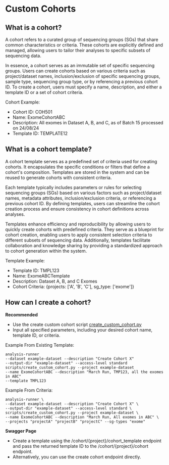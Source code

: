 

# Custom Cohorts 

## What is a cohort?
A cohort refers to a curated group of sequencing groups (SGs) that share common characteristics or criteria. These cohorts are explicitly defined and managed, allowing users to tailor their analyses to specific subsets of sequencing data.

In essence, a cohort serves as an immutable set of specific sequencing groups. Users can create cohorts based on various criteria such as project/dataset names, inclusion/exclusion of specific sequencing groups, sample type, sequencing group type, or by referencing a previous cohort ID.
To create a cohort, users must specify a name, description, and either a template ID or a set of cohort criteria.

Cohort Example:
* Cohort ID: COH501
* Name: ExomeCohortABC
* Description: All exomes in Dataset A, B, and C, as of Batch 15 processed on 24/08/24
* Template ID: TEMPLATE12


## What is a cohort template?
A cohort template serves as a predefined set of criteria used for creating cohorts. It encapsulates the specific conditions or filters that define a cohort's composition. Templates are stored in the system and can be reused to generate cohorts with consistent criteria.

Each template typically includes parameters or rules for selecting sequencing groups (SGs) based on various factors such as project/dataset names, metadata attributes, inclusion/exclusion criteria, or referencing a previous cohort ID. By defining templates, users can streamline the cohort creation process and ensure consistency in cohort definitions across analyses.

Templates enhance efficiency and reproducibility by allowing users to quickly create cohorts with predefined criteria. They serve as a blueprint for cohort creation, enabling users to apply consistent selection criteria to different subsets of sequencing data. Additionally, templates facilitate collaboration and knowledge sharing by providing a standardized approach to cohort generation within the system.

Template Example:

* Template ID: TMPL123
* Name: ExomeABCTemplate
* Description: Dataset A, B, and C Exomes
* Cohort Criteria: {projects: ['A', 'B', 'C'], sg_type: ['exome']}


## How can I create a cohort?
**Recommended**
* Use the create custom cohort script [create_custom_cohort.py](https://github.com/populationgenomics/metamist/blob/dev/scripts/create_custom_cohort.py)
* Input all specified parameters, including your desired cohort name, template ID, or criteria.

Example From Existing Template:

```shell 
analysis-runner 
--dataset example-dataset --description "Create Cohort X"
--output-dir "example-dataset" --access-level standard 
scripts/create_custom_cohort.py --project example-dataset 
--name ExomeCohortABC --description "March Run, TMP123, all the exomes in ABC" 
--template TMPL123
```

Example From Criteria:

```shell
analysis-runner \
--dataset example-dataset --description "Create Cohort X" \
--output-dir "example-dataset" --access-level standard \
scripts/create_custom_cohort.py --project example-dataset \
--name ExomeCohortABC --description "March Run, All exomes in ABC" \
--projects "projectA" "projectB" "projectC" --sg-types "exome"
```

**Swagger Page**
* Create a template using the /cohort/{project}/cohort_template endpoint and pass the returned template ID to the /cohort/{project}/cohort endpoint. 
* Alternatively, you can use the create cohort endpoint directly.